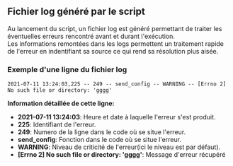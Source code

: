 ## Fichier log généré par le script

Au lancement du script, un fichier log est généré permettant de traiter les éventuelles erreurs rencontré avant et durant l'exécution.   
Les informations remontées dans les logs permettent un traitement rapide de l'erreur en indentifiant sa source ce qui rend sa résolution plus aisée.   

### Exemple d'une ligne du fichier log 

`2021-07-11 13:24:03,225 -- 249 -- send_config -- WARNING -- [Errno 2] No such file or directory: 'gggg'`  

**Information détaillée de cette ligne:**  
* **2021-07-11 13:24:03**: Heure et date à laquelle l'erreur s'est produit.  
* **225**: Identifiant de l'erreur.  
* **249**: Numero de la ligne dans le code où se situe l'erreur.  
* **send_config**: Fonction dans le code où se situe l'erreur.  
* **WARNING**: Niveau de criticité de l'erreur(ici le niveau est par défaut).  
* **[Errno 2] No such file or directory: 'gggg'**: Message d'erreur récupéré
